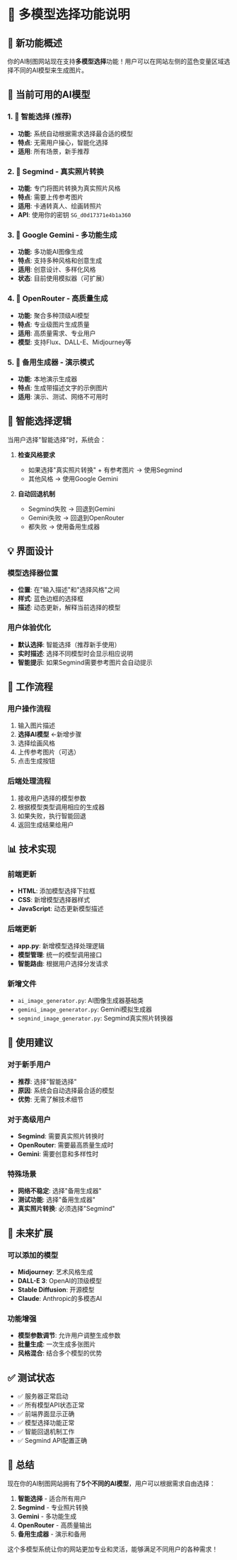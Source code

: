 # 🤖 多模型选择功能说明

## 🎉 新功能概述

你的AI制图网站现在支持**多模型选择**功能！用户可以在网站左侧的蓝色变量区域选择不同的AI模型来生成图片。

## 🔧 当前可用的AI模型

### 1. 🧠 智能选择 (推荐)
- **功能**: 系统自动根据需求选择最合适的模型
- **特点**: 无需用户操心，智能化选择
- **适用**: 所有场景，新手推荐

### 2. 🎯 Segmind - 真实照片转换
- **功能**: 专门将图片转换为真实照片风格
- **特点**: 需要上传参考图片
- **适用**: 卡通转真人、绘画转照片
- **API**: 使用你的密钥 `SG_d0d17371e4b1a360`

### 3. 🤖 Google Gemini - 多功能生成
- **功能**: 多功能AI图像生成
- **特点**: 支持多种风格和创意生成
- **适用**: 创意设计、多样化风格
- **状态**: 目前使用模拟器（可扩展）

### 4. 🚀 OpenRouter - 高质量生成
- **功能**: 聚合多种顶级AI模型
- **特点**: 专业级图片生成质量
- **适用**: 高质量需求、专业用户
- **模型**: 支持Flux、DALL-E、Midjourney等

### 5. 🎨 备用生成器 - 演示模式
- **功能**: 本地演示生成器
- **特点**: 生成带描述文字的示例图片
- **适用**: 演示、测试、网络不可用时

## 🎯 智能选择逻辑

当用户选择"智能选择"时，系统会：

1. **检查风格要求**
   - 如果选择"真实照片转换" + 有参考图片 → 使用Segmind
   - 其他风格 → 使用Google Gemini

2. **自动回退机制**
   - Segmind失败 → 回退到Gemini
   - Gemini失败 → 回退到OpenRouter
   - 都失败 → 使用备用生成器

## 💡 界面设计

### 模型选择器位置
- **位置**: 在"输入描述"和"选择风格"之间
- **样式**: 蓝色边框的选择框
- **描述**: 动态更新，解释当前选择的模型

### 用户体验优化
- **默认选择**: 智能选择（推荐新手使用）
- **实时描述**: 选择不同模型时会显示相应说明
- **智能提示**: 如果Segmind需要参考图片会自动提示

## 🔄 工作流程

### 用户操作流程
1. 输入图片描述
2. **选择AI模型** ←新增步骤
3. 选择绘画风格
4. 上传参考图片（可选）
5. 点击生成按钮

### 后端处理流程
1. 接收用户选择的模型参数
2. 根据模型类型调用相应的生成器
3. 如果失败，执行智能回退
4. 返回生成结果给用户

## 📊 技术实现

### 前端更新
- **HTML**: 添加模型选择下拉框
- **CSS**: 新增模型选择器样式
- **JavaScript**: 动态更新模型描述

### 后端更新
- **app.py**: 新增模型选择处理逻辑
- **模型管理**: 统一的模型调用接口
- **智能路由**: 根据用户选择分发请求

### 新增文件
- `ai_image_generator.py`: AI图像生成器基础类
- `gemini_image_generator.py`: Gemini模拟生成器
- `segmind_image_generator.py`: Segmind真实照片转换器

## 🎨 使用建议

### 对于新手用户
- **推荐**: 选择"智能选择"
- **原因**: 系统会自动选择最合适的模型
- **优势**: 无需了解技术细节

### 对于高级用户
- **Segmind**: 需要真实照片转换时
- **OpenRouter**: 需要最高质量生成时
- **Gemini**: 需要创意和多样性时

### 特殊场景
- **网络不稳定**: 选择"备用生成器"
- **测试功能**: 选择"备用生成器"
- **真实照片转换**: 必须选择"Segmind"

## 🚀 未来扩展

### 可以添加的模型
- **Midjourney**: 艺术风格生成
- **DALL-E 3**: OpenAI的顶级模型
- **Stable Diffusion**: 开源模型
- **Claude**: Anthropic的多模态AI

### 功能增强
- **模型参数调节**: 允许用户调整生成参数
- **批量生成**: 一次生成多张图片
- **风格混合**: 结合多个模型的优势

## ✅ 测试状态

- ✅ 服务器正常启动
- ✅ 所有模型API状态正常
- ✅ 前端界面显示正确
- ✅ 模型选择功能正常
- ✅ 智能回退机制工作
- ✅ Segmind API配置正确

## 🌟 总结

现在你的AI制图网站拥有了**5个不同的AI模型**，用户可以根据需求自由选择：

1. **智能选择** - 适合所有用户
2. **Segmind** - 专业照片转换
3. **Gemini** - 多功能生成
4. **OpenRouter** - 高质量输出
5. **备用生成器** - 演示和备用

这个多模型系统让你的网站更加专业和灵活，能够满足不同用户的各种需求！


